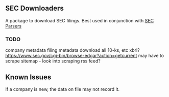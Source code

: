 ## SEC Downloaders
A package to download SEC filings. Best used in conjunction with [SEC Parsers](https://github.com/john-friedman/SEC-Parsers)

### TODO
company metadata
filing metadata
download all 10-ks, etc
xbrl? https://www.sec.gov/cgi-bin/browse-edgar?action=getcurrent
may have to scrape sitemap - look into scraping
rss feed?

## Known Issues
If a company is new, the data on file may not record it.